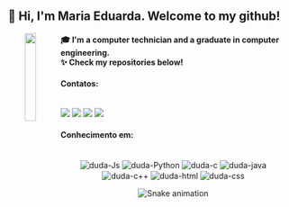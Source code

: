 
<div style="display: inline_block" align="center"> <br> 
  <h2> 👋 Hi, I'm Maria Eduarda. Welcome to my github!</h2>
   <img align="left" src="https://user-images.githubusercontent.com/86379615/209571924-ae10e1b8-ea2e-4a68-bb18-0e660fc8e38e.png" width=20% /> 
</div> 
<h4>
🎓 I'm a computer technician and a graduate in computer engineering.<br/>
✨ Check my repositories below!
<p>
</h4>

<div align="left"> <h4>Contatos:</h4></div>
<div style="display: inline_block" align ="left"><br> 
  <a href="https://www.instagram.com/codeswithmary/" target="_blank"><img src="https://img.shields.io/badge/-Instagram-%23E4405F?style=for-the-badge&logo=instagram&logoColor=white" target="_blank"></a>
 <a href="https://discord.gg/rzvgKwC6" target="_blank"><img src="https://img.shields.io/badge/Discord-7289DA?style=for-the-badge&logo=discord&logoColor=white" target="_blank"></a> 
  <a href="https://www.linkedin.com/in/mariaeduardapsm/" target="_blank"><img src="https://img.shields.io/badge/-LinkedIn-%230077B5?style=for-the-badge&logo=linkedin&logoColor=white" target="_blank"></a> 
  <a href="mailto:mariaeduardapereirasm@gmail.com"> <img src="https://img.shields.io/badge/Gmail-D14836?style=for-the-badge&logo=gmail&logoColor=white" target="_blank"></a>  
</div>

  
<div align="left"><h4>Conhecimento em:</h4></div>
<div style="display: inline_block" align="center"><br>
  <img align="center" alt="duda-Js" src="https://img.shields.io/badge/JavaScript-323330?style=for-the-badge&logo=javascript&logoColor=F7DF1E">
  <img align="center" alt="duda-Python" src="https://img.shields.io/badge/Python-3776AB?style=for-the-badge&logo=python&logoColor=white"> 
   <img align="center" alt="duda-c" src="https://img.shields.io/badge/C-00599C?style=for-the-badge&logo=c&logoColor=white" />
  <img align="center" alt="duda-java" src="https://img.shields.io/badge/Java-ED8B00?style=for-the-badge&logo=java&logoColor=white" />
  <img align="center" alt="duda-c++" src="https://img.shields.io/badge/C%2B%2B-00599C?style=for-the-badge&logo=c%2B%2B&logoColor=white" />
  <img align="center" alt="duda-html" src="https://img.shields.io/badge/HTML-239120?style=for-the-badge&logo=html5&logoColor=white" />
  <img align="center" alt="duda-css" src="https://img.shields.io/badge/CSS-239120?&style=for-the-badge&logo=css3&logoColor=white" />
  
   ![Snake animation](https://github.com/MariaEduardaPereiraSm/MariaEduardaPereiraSm/blob/output/github-contribution-grid-snake.svg)

